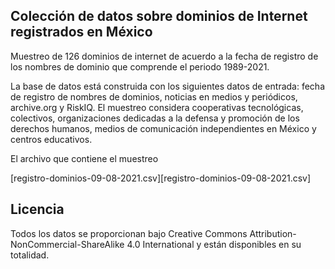 ##  Colección de datos sobre dominios de Internet registrados en México

Muestreo de 126 dominios de internet de acuerdo a la fecha de registro de los nombres de dominio que comprende el periodo 1989-2021.

La base de datos está construida con los siguientes datos de entrada: fecha de registro de nombres de dominios, noticias en medios y periódicos, archive.org y RiskIQ. El muestreo considera cooperativas tecnológicas, colectivos, organizaciones dedicadas a la defensa y promoción de los derechos humanos, medios de comunicación independientes en México y centros educativos.

El archivo que contiene el muestreo

[registro-dominios-09-08-2021.csv][registro-dominios-09-08-2021.csv]

## Licencia

Todos los datos se proporcionan bajo Creative Commons Attribution-NonCommercial-ShareAlike 4.0 International y están disponibles en su totalidad.
